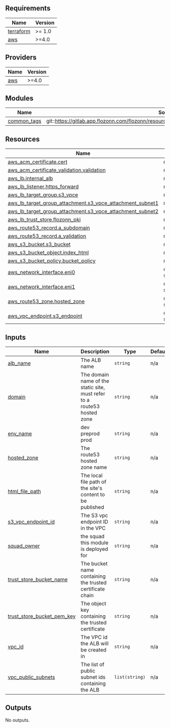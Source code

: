 ## Requirements

| Name | Version |
|------|---------|
| <a name="requirement_terraform"></a> [terraform](#requirement\_terraform) | >= 1.0 |
| <a name="requirement_aws"></a> [aws](#requirement\_aws) | >=4.0 |

## Providers

| Name | Version |
|------|---------|
| <a name="provider_aws"></a> [aws](#provider\_aws) | >=4.0 |

## Modules

| Name | Source | Version |
|------|--------|---------|
| <a name="module_common_tags"></a> [common\_tags](#module\_common\_tags) | git::https://gitlab.app.flozonn.com/flozonn/resources_library/terraform_module/aws_common_tags.git | v1.1.0 |

## Resources

| Name | Type |
|------|------|
| [aws_acm_certificate.cert](https://registry.terraform.io/providers/hashicorp/aws/latest/docs/resources/acm_certificate) | resource |
| [aws_acm_certificate_validation.validation](https://registry.terraform.io/providers/hashicorp/aws/latest/docs/resources/acm_certificate_validation) | resource |
| [aws_lb.internal_alb](https://registry.terraform.io/providers/hashicorp/aws/latest/docs/resources/lb) | resource |
| [aws_lb_listener.https_forward](https://registry.terraform.io/providers/hashicorp/aws/latest/docs/resources/lb_listener) | resource |
| [aws_lb_target_group.s3_vpce](https://registry.terraform.io/providers/hashicorp/aws/latest/docs/resources/lb_target_group) | resource |
| [aws_lb_target_group_attachment.s3_vpce_attachment_subnet1](https://registry.terraform.io/providers/hashicorp/aws/latest/docs/resources/lb_target_group_attachment) | resource |
| [aws_lb_target_group_attachment.s3_vpce_attachment_subnet2](https://registry.terraform.io/providers/hashicorp/aws/latest/docs/resources/lb_target_group_attachment) | resource |
| [aws_lb_trust_store.flozonn_pki](https://registry.terraform.io/providers/hashicorp/aws/latest/docs/resources/lb_trust_store) | resource |
| [aws_route53_record.a_subdomain](https://registry.terraform.io/providers/hashicorp/aws/latest/docs/resources/route53_record) | resource |
| [aws_route53_record.a_validation](https://registry.terraform.io/providers/hashicorp/aws/latest/docs/resources/route53_record) | resource |
| [aws_s3_bucket.s3_bucket](https://registry.terraform.io/providers/hashicorp/aws/latest/docs/resources/s3_bucket) | resource |
| [aws_s3_bucket_object.index_html](https://registry.terraform.io/providers/hashicorp/aws/latest/docs/resources/s3_bucket_object) | resource |
| [aws_s3_bucket_policy.bucket_policy](https://registry.terraform.io/providers/hashicorp/aws/latest/docs/resources/s3_bucket_policy) | resource |
| [aws_network_interface.eni0](https://registry.terraform.io/providers/hashicorp/aws/latest/docs/data-sources/network_interface) | data source |
| [aws_network_interface.eni1](https://registry.terraform.io/providers/hashicorp/aws/latest/docs/data-sources/network_interface) | data source |
| [aws_route53_zone.hosted_zone](https://registry.terraform.io/providers/hashicorp/aws/latest/docs/data-sources/route53_zone) | data source |
| [aws_vpc_endpoint.s3_endpoint](https://registry.terraform.io/providers/hashicorp/aws/latest/docs/data-sources/vpc_endpoint) | data source |

## Inputs

| Name | Description | Type | Default | Required |
|------|-------------|------|---------|:--------:|
| <a name="input_alb_name"></a> [alb\_name](#input\_alb\_name) | The ALB name | `string` | n/a | yes |
| <a name="input_domain"></a> [domain](#input\_domain) | The domain name of the static site, must refer to a route53 hosted zone | `string` | n/a | yes |
| <a name="input_env_name"></a> [env\_name](#input\_env\_name) | dev preprod prod | `string` | n/a | yes |
| <a name="input_hosted_zone"></a> [hosted\_zone](#input\_hosted\_zone) | The route53 hosted zone name | `string` | n/a | yes |
| <a name="input_html_file_path"></a> [html\_file\_path](#input\_html\_file\_path) | The local file path of the site's content to be published | `string` | n/a | yes |
| <a name="input_s3_vpc_endpoint_id"></a> [s3\_vpc\_endpoint\_id](#input\_s3\_vpc\_endpoint\_id) | The S3 vpc endpoint ID in the VPC | `string` | n/a | yes |
| <a name="input_squad_owner"></a> [squad\_owner](#input\_squad\_owner) | the squad this module is deployed for | `string` | n/a | yes |
| <a name="input_trust_store_bucket_name"></a> [trust\_store\_bucket\_name](#input\_trust\_store\_bucket\_name) | The bucket name containing the trusted certificate chain | `string` | n/a | yes |
| <a name="input_trust_store_bucket_pem_key"></a> [trust\_store\_bucket\_pem\_key](#input\_trust\_store\_bucket\_pem\_key) | The object key containing the trusted certificate | `string` | n/a | yes |
| <a name="input_vpc_id"></a> [vpc\_id](#input\_vpc\_id) | The VPC id the ALB will be created in | `string` | n/a | yes |
| <a name="input_vpc_public_subnets"></a> [vpc\_public\_subnets](#input\_vpc\_public\_subnets) | The list of public subnet ids containing the ALB | `list(string)` | n/a | yes |

## Outputs

No outputs.
